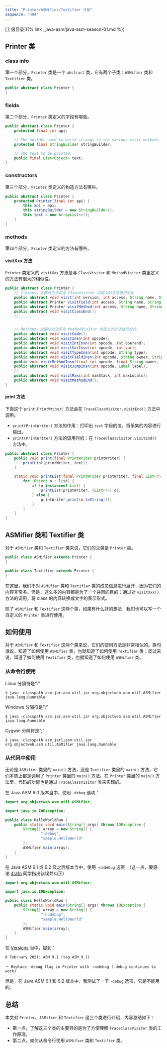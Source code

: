 ```yaml
---
title: "Printer/ASMifier/Textifier 介绍"
sequence: "404"
---
```


[上级目录]({% link _java-asm/java-asm-season-01.md %})

## Printer 类

### class info

第一个部分，`Printer` 类是一个 `abstract` 类，它有两个子类：`ASMifier` 类和 `Textifier` 类。

```java
public abstract class Printer {
}
```

### fields

第二个部分，`Printer` 类定义的字段有哪些。

```java
public abstract class Printer {
    protected final int api;

    // The builder used to build strings in the various visit methods.
    protected final StringBuilder stringBuilder;

    // The text to be printed.
    public final List<Object> text;
}
```

### constructors

第三个部分，`Printer` 类定义的构造方法有哪些。

```java
public abstract class Printer {
    protected Printer(final int api) {
        this.api = api;
        this.stringBuilder = new StringBuilder();
        this.text = new ArrayList<>();
    }
}
```

### methods

第四个部分，`Printer` 类定义的方法有哪些。

#### visitXxx 方法

`Printer` 类定义的 `visitXxx` 方法是与 `ClassVisitor` 和 `MethodVisitor` 类里定义的方法有很大的相似性。

```java
public abstract class Printer {
    // Classes，这部分方法可与 ClassVisitor 内定义的方法进行对比
    public abstract void visit(int version, int access, String name, String signature, String superName, String[] interfaces);
    public abstract Printer visitField(int access, String name, String descriptor, String signature, Object value);
    public abstract Printer visitMethod(int access, String name, String descriptor, String signature, String[] exceptions);
    public abstract void visitClassEnd();
    // ......


    // Methods，这部分方法可与 MethodVisitor 内定义的方法进行对比
    public abstract void visitCode();
    public abstract void visitInsn(int opcode);
    public abstract void visitIntInsn(int opcode, int operand);
    public abstract void visitVarInsn(int opcode, int var);
    public abstract void visitTypeInsn(int opcode, String type);
    public abstract void visitFieldInsn(int opcode, String owner, String name, String descriptor);
    public void visitMethodInsn(final int opcode, final String owner, final String name, final String descriptor, final boolean isInterface);
    public abstract void visitJumpInsn(int opcode, Label label);
    // ......
    public abstract void visitMaxs(int maxStack, int maxLocals);
    public abstract void visitMethodEnd();
}
```

#### print 方法

下面这个 `print(PrintWriter)` 方法会在 `TraceClassVisitor.visitEnd()` 方法中调用。

- `print(PrintWriter)` 方法的作用：打印出 `text` 字段的值，将采集的内容进行输出。
- `print(PrintWriter)` 方法的调用时机：在 `TraceClassVisitor.visitEnd()` 方法中。

```java
public abstract class Printer {
    public void print(final PrintWriter printWriter) {
        printList(printWriter, text);
    }

    static void printList(final PrintWriter printWriter, final List<?> list) {
        for (Object o : list) {
            if (o instanceof List) {
                printList(printWriter, (List<?>) o);
            } else {
                printWriter.print(o.toString());
            }
        }
    }
}
```

## ASMifier 类和 Textifier 类

对于 `ASMifier` 类和 `Textifier` 类来说，它们的父类是 `Printer` 类。

```java
public class ASMifier extends Printer {
}
```

```java
public class Textifier extends Printer {
}
```

在这里，我们不对 `ASMifier` 类和 `Textifier` 类的成员信息进行展开，因为它们的内容非常多。但是，这么多的内容都是为了一个共同的目的：通过对 `visitXxx()` 方法的调用，将 class 的内容转换成文字的表示形式。

除了 `ASMifier` 和 `Textifier` 这两个类，如果有什么好的想法，我们也可以写一个自定义的 `Printer` 类进行使用。

## 如何使用

对于 `ASMifier` 和 `Textifier` 这两个类来说，它们的使用方法是非常相似的。换句话说，知道了如何使用 `ASMifier` 类，也就知道了如何使用 `Textifier` 类；反过来说，知道了如何使用 `Textifier` 类，也就知道了如何使用 `ASMifier` 类。

### 从命令行使用

Linux 分隔符是“:”

```text
$ java -classpath asm.jar:asm-util.jar org.objectweb.asm.util.ASMifier java.lang.Runnable
```

Windows 分隔符是“;”

```text
$ java -classpath asm.jar;asm-util.jar org.objectweb.asm.util.ASMifier java.lang.Runnable
```

Cygwin 分隔符是“\;”

```text
$ java -classpath asm.jar\;asm-util.jar org.objectweb.asm.util.ASMifier java.lang.Runnable
```

### 从代码中使用

无论是 `ASMifier` 类里的 `main()` 方法，还是 `Textifier` 类里的 `main()` 方法，它们本质上都是调用了 `Printer` 类里的 `main()` 方法。在 `Printer` 类里的 `main()` 方法里，代码的功能也是通过 `TraceClassVisitor` 类来实现的。

在 Java ASM 9.0 版本当中，使用 `-debug` 选项：

```java
import org.objectweb.asm.util.ASMifier;

import java.io.IOException;

public class HelloWorldRun {
    public static void main(String[] args) throws IOException {
        String[] array = new String[] {
                "-debug",
                "sample.HelloWorld"
        };
        ASMifier.main(array);
    }
}
```

在 Java ASM 9.1 或 9.2 及之后版本当中，使用 `-nodebug` 选项：（这一点，要感谢 [4ra1n](https://4ra1n.love/) 同学指出错误并纠正）

```java
import org.objectweb.asm.util.ASMifier;

import java.io.IOException;

public class HelloWorldRun {
    public static void main(String[] args) throws IOException {
        String[] array = new String[] {
                "-nodebug",
                "sample.HelloWorld"
        };
        ASMifier.main(array);
    }
}
```

在 [Versions](https://asm.ow2.io/versions.html) 当中，提到：

```text
6 February 2021: ASM 9.1 (tag ASM_9_1)

－ Replace -debug flag in Printer with -nodebug (-debug continues to work)
```

但是，在 Java ASM 9.1 和 9.2 版本中，我测试了一下 `-debug` 选项，它是不能用的。

## 总结

本文对 `Printer`、`ASMifier` 和 `Textifier` 这三个类进行介绍，内容总结如下：

- 第一点，了解这三个类的主要目的是为了方便理解 `TraceClassVisitor` 类的工作原理。
- 第二点，如何从命令行使用 `ASMifier` 类和 `Textifier` 类。
